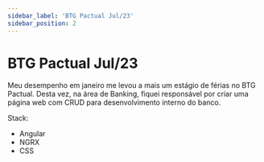 ```yaml
---
sidebar_label: 'BTG Pactual Jul/23'
sidebar_position: 2
---
```


# BTG Pactual Jul/23 

Meu desempenho em janeiro me levou a mais um estágio de férias no BTG Pactual. Desta vez, na área de Banking, fiquei responsável por criar uma página web com CRUD para desenvolvimento interno do banco. 

Stack: 
* Angular 
* NGRX
* CSS